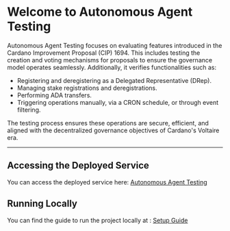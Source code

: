 # Welcome to Autonomous Agent Testing

Autonomous Agent Testing focuses on evaluating features introduced in the Cardano Improvement Proposal (CIP) 1694. This includes testing the creation and voting mechanisms for proposals to ensure the governance model operates seamlessly. Additionally, it verifies functionalities such as:

- Registering and deregistering as a Delegated Representative (DRep).
- Managing stake registrations and deregistrations.
- Performing ADA transfers.
- Triggering operations manually, via a CRON schedule, or through event filtering.

The testing process ensures these operations are secure, efficient, and aligned with the decentralized governance objectives of Cardano's Voltaire era.

---

## Accessing the Deployed Service

You can access the deployed service here: [Autonomous Agent Testing](https://agents.cardanoapi.io/)

## Running Locally

You can find the guide to run the project locally at : [Setup Guide](https://cardanoapi.github.io/autonomous-agents/archietecture_docusaurus/docs/Setup/docker)

